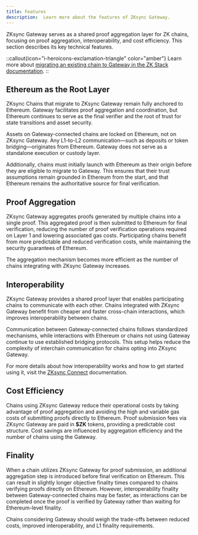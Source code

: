 ```yaml
---
title: Features
description:  Learn more about the features of ZKsync Gateway.
---
```


ZKsync Gateway serves as a shared proof aggregation layer for ZK chains, focusing on proof aggregation, interoperability, and cost efficiency.
This section describes its key technical features.

::callout{icon="i-heroicons-exclamation-triangle" color="amber"}
Learn more about [migrating an existing chain to Gateway in the ZK Stack documentation](../../zk-stack/running/gateway-settlement-layer).
::

## Ethereum as the Root Layer

ZKsync Chains that migrate to ZKsync Gateway remain fully anchored to Ethereum. Gateway facilitates proof aggregation and coordination, but Ethereum
continues to serve as the final verifier and the root of trust for state transitions and asset security.

Assets on Gateway-connected chains are locked on Ethereum, not on ZKsync Gateway.
Any L1-to-L2 communication—such as deposits or token bridging—originates from Ethereum. Gateway does not serve as a standalone execution or custody layer.

Additionally, chains must initially launch with Ethereum as their origin before they are eligible to migrate to Gateway.
This ensures that their trust assumptions remain grounded in Ethereum from the start, and that Ethereum remains the authoritative source for final verification.

## Proof Aggregation

ZKsync Gateway aggregates proofs generated by multiple chains into a single proof. This aggregated proof is then submitted to Ethereum for final
verification, reducing the number of proof verification operations required on Layer 1 and lowering associated gas costs.
Participating chains benefit from more predictable and reduced verification costs, while maintaining the security guarantees of Ethereum.

The aggregation mechanism becomes more efficient as the number of chains integrating with ZKsync Gateway increases.

## Interoperability

ZKsync Gateway provides a shared proof layer that enables participating chains to communicate with each other.
Chains integrated with ZKsync Gateway benefit from cheaper and faster cross-chain interactions, which improves interoperability between chains.

Communication between Gateway-connected chains follows standardized mechanisms, while interactions with Ethereum or chains not using Gateway continue
to use established bridging protocols. This setup helps reduce the complexity of interchain communication for chains opting into ZKsync Gateway.

For more details about how interoperability works and how to get started using it,
visit the [ZKsync Connect](/zksync-network/unique-features/zksync-connect) documentation.

## Cost Efficiency

Chains using ZKsync Gateway reduce their operational costs by taking advantage of proof aggregation and avoiding the
high and variable gas costs of submitting proofs directly to Ethereum. Proof submission fees via ZKsync Gateway are paid in **$ZK** tokens,
providing a predictable cost structure. Cost savings are influenced by aggregation efficiency and the number of chains using the Gateway.

## Finality

When a chain utilizes ZKsync Gateway for proof submission, an additional aggregation step is introduced before final verification on Ethereum.
This can result in slightly longer objective finality times compared to chains verifying proofs directly on Ethereum.
However, interoperability finality between Gateway-connected chains may be faster, as interactions can be completed once the proof is verified by Gateway
rather than waiting for Ethereum-level finality.

Chains considering Gateway should weigh the trade-offs between reduced costs, improved interoperability, and L1 finality requirements.
